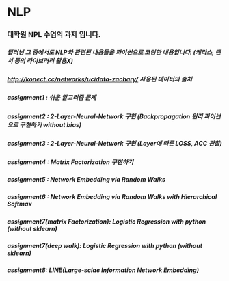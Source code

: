 # NLP
### 대학원 NPL 수업의 과제 입니다.
##### 딥러닝 그 중에서도 NLP와 관련된 내용들을 파이썬으로 코딩한 내용입니다. (케라스, 텐서 등의 라이브러리 활용X)
##### http://konect.cc/networks/ucidata-zachary/ 사용된 데이터의 출처
##### assignment1 : 쉬운 알고리즘 문제
##### assignment2 : 2-Layer-Neural-Network 구현 (Backpropagation 원리 파이썬으로 구현하기 without bias)
##### assignment3 : 2-Layer-Neural-Network 구현 (Layer에 따른 LOSS, ACC 관찰)
##### assignment4 : Matrix Factorization 구현하기 
##### assignment5 : Network Embedding via Random Walks
##### assignment6 : Network Embedding via Random Walks with Hierarchical Softmax
##### assignment7(matrix Factorization): Logistic Regression with python (without sklearn)
##### assignment7(deep walk): Logistic Regression with python (without sklearn)
##### assignment8: LINE(Large-sclae Information Network Embedding)


